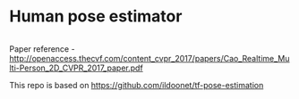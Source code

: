 # Human pose estimator

<img scr="ect/01.jpg">

Paper reference - http://openaccess.thecvf.com/content_cvpr_2017/papers/Cao_Realtime_Multi-Person_2D_CVPR_2017_paper.pdf

This repo is based on https://github.com/ildoonet/tf-pose-estimation
